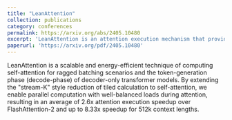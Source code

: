 ```yaml
---
title: "LeanAttention"
collection: publications
category: conferences
permalink: https://arxiv.org/abs/2405.10480
excerpt: 'LeanAttention is an attention execution mechanism that provides near 100% GPU occupancy for any problem size during attention while delivering more than 2x speedups for ragged batching and decoding scenarios.'
paperurl: 'https://arxiv.org/pdf/2405.10480'
---
```

LeanAttention is a scalable and energy-efficient technique of computing self-attention for ragged batching scenarios and the token-generation phase (decode-phase) of decoder-only transformer models. By extending the "stream-K" style reduction of tiled calculation to self-attention, we enable parallel computation with well-balanced loads during attention, resulting in an average of 2.6x attention execution speedup over FlashAttention-2 and up to 8.33x speedup for 512k context lengths.